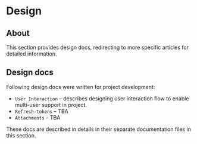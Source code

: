 ﻿# Design

## About

This section provides design docs, redirecting to more specific articles for detailed information.

## Design docs

Following design docs were written for project development:
- `User Interaction` – describes designing user interaction flow to enable multi-user support in project.
- `Refresh-tokens` – TBA
- `Attachments` – TBA

These docs are described in details in their separate documentation files in this section.